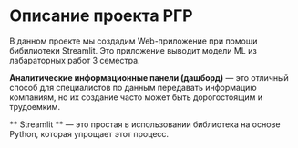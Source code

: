 # Описание проекта РГР
В данном проекте мы создадим Web-приложение при помощи бибилиотеки Streamlit. Это приложение выводит модели ML из лабараторных работ 3 семестра.

**Аналитические информационные панели (дашборд)** — это отличный способ для специалистов по данным передавать информацию компаниям, но их создание часто может быть дорогостоящим и трудоемким. 

** Streamlit ** — это простая в использовании библиотека на основе Python, которая упрощает этот процесс.
